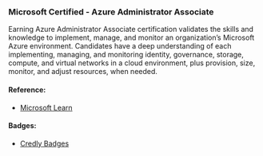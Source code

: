 ### Microsoft Certified - Azure Administrator Associate

Earning Azure Administrator Associate certification validates the skills and knowledge to implement, manage, and monitor an organization’s Microsoft Azure environment. Candidates have a deep understanding of each implementing, managing, and monitoring identity, governance, storage, compute, and virtual networks in a cloud environment, plus provision, size, monitor, and adjust resources, when needed.

#### Reference:
- [Microsoft Learn](https://docs.microsoft.com/en-us/learn/)

#### Badges:
- [Credly Badges](https://www.credly.com/badges/6ec24ecc-2e6c-4b45-ac9a-43a4c6a78834)